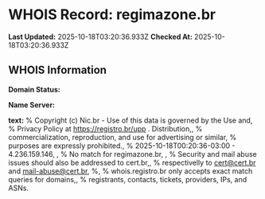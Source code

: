 # WHOIS Record: regimazone.br

**Last Updated:** 2025-10-18T03:20:36.933Z
**Checked At:** 2025-10-18T03:20:36.933Z

## WHOIS Information

**Domain Status:** 

**Name Server:** 

**text:** % Copyright (c) Nic.br - Use of this data is governed by the Use and, % Privacy Policy at https://registro.br/upp . Distribution,, % commercialization, reproduction, and use for advertising or similar, % purposes are expressly prohibited., % 2025-10-18T00:20:36-03:00 - 4.236.159.146, , % No match for regimazone.br, , % Security and mail abuse issues should also be addressed to cert.br,, % respectivelly to cert@cert.br and mail-abuse@cert.br, %, % whois.registro.br only accepts exact match queries for domains,, % registrants, contacts, tickets, providers, IPs, and ASNs.

